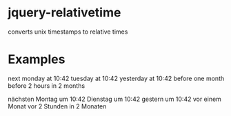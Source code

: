 jquery-relativetime
===================

converts unix timestamps to relative times

Examples
===================

next monday at 10:42
tuesday at 10:42
yesterday at 10:42
before one month
before 2 hours
in 2 months

nächsten Montag um 10:42
Dienstag um 10:42
gestern um 10:42
vor einem Monat
vor 2 Stunden
in 2 Monaten
